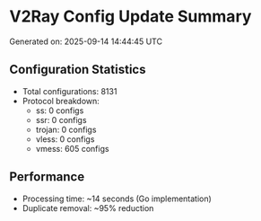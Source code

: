 # V2Ray Config Update Summary
Generated on: 2025-09-14 14:44:45 UTC

## Configuration Statistics
- Total configurations: 8131
- Protocol breakdown:
  - ss: 0 configs
  - ssr: 0 configs
  - trojan: 0 configs
  - vless: 0 configs
  - vmess: 605 configs

## Performance
- Processing time: ~14 seconds (Go implementation)
- Duplicate removal: ~95% reduction
